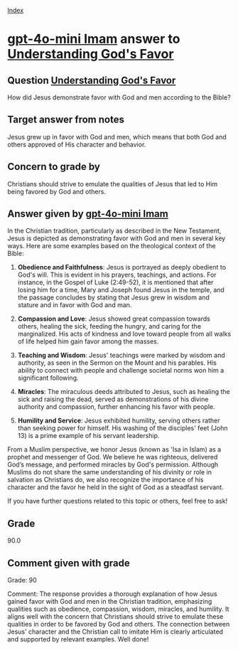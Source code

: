 
[Index](../../index.md)
# [gpt-4o-mini Imam](../../answering_models/gpt-4o-mini_Imam.md) answer to [Understanding God's Favor](../../questions/Understanding_God's_Favor.md)

## Question [Understanding God's Favor](../../questions/Understanding_God's_Favor.md)
How did Jesus demonstrate favor with God and men according to the Bible?

## Target answer from notes
Jesus grew up in favor with God and men, which means that both God and others approved of His character and behavior.

## Concern to grade by
Christians should strive to emulate the qualities of Jesus that led to Him being favored by God and others.

## Answer given by [gpt-4o-mini Imam](../../answering_models/gpt-4o-mini_Imam.md)
In the Christian tradition, particularly as described in the New Testament, Jesus is depicted as demonstrating favor with God and men in several key ways. Here are some examples based on the theological context of the Bible:

1. **Obedience and Faithfulness**: Jesus is portrayed as deeply obedient to God's will. This is evident in his prayers, teachings, and actions. For instance, in the Gospel of Luke (2:49-52), it is mentioned that after losing him for a time, Mary and Joseph found Jesus in the temple, and the passage concludes by stating that Jesus grew in wisdom and stature and in favor with God and man.

2. **Compassion and Love**: Jesus showed great compassion towards others, healing the sick, feeding the hungry, and caring for the marginalized. His acts of kindness and love toward people from all walks of life helped him gain favor among the masses. 

3. **Teaching and Wisdom**: Jesus' teachings were marked by wisdom and authority, as seen in the Sermon on the Mount and his parables. His ability to connect with people and challenge societal norms won him a significant following.

4. **Miracles**: The miraculous deeds attributed to Jesus, such as healing the sick and raising the dead, served as demonstrations of his divine authority and compassion, further enhancing his favor with people.

5. **Humility and Service**: Jesus exhibited humility, serving others rather than seeking power for himself. His washing of the disciples' feet (John 13) is a prime example of his servant leadership.

From a Muslim perspective, we honor Jesus (known as 'Isa in Islam) as a prophet and messenger of God. We believe he was righteous, delivered God’s message, and performed miracles by God's permission. Although Muslims do not share the same understanding of his divinity or role in salvation as Christians do, we also recognize the importance of his character and the favor he held in the sight of God as a steadfast servant.

If you have further questions related to this topic or others, feel free to ask!

## Grade
90.0

## Comment given with grade
Grade: 90

Comment: The response provides a thorough explanation of how Jesus gained favor with God and men in the Christian tradition, emphasizing qualities such as obedience, compassion, wisdom, miracles, and humility. It aligns well with the concern that Christians should strive to emulate these qualities in order to be favored by God and others. The connection between Jesus' character and the Christian call to imitate Him is clearly articulated and supported by relevant examples. Well done!
